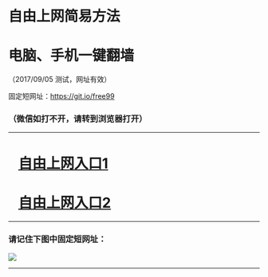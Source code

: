 ﻿# 自由上网简易方法

# 电脑、手机一键翻墙

（2017/09/05 测试，网址有效）

固定短网址：https://git.io/free99

### （微信如打不开，请转到浏览器打开）


***





# &nbsp;&nbsp; <a href="http://ft369521866.fwq-tz1001.xyz/fwqtz01.html?t=090500119692 " target="_blank">自由上网入口1</a>
# &nbsp;&nbsp; <a href="http://ft1539111039.fwq-tz1002.xyz/fwqtz02.html?t=09050015637 " target="_blank">自由上网入口2</a>
***

### 请记住下图中固定短网址：

<img src="https://s3-us-west-2.amazonaws.com/fwq-1001/yjfq-20170905okok.png" /> 


***

